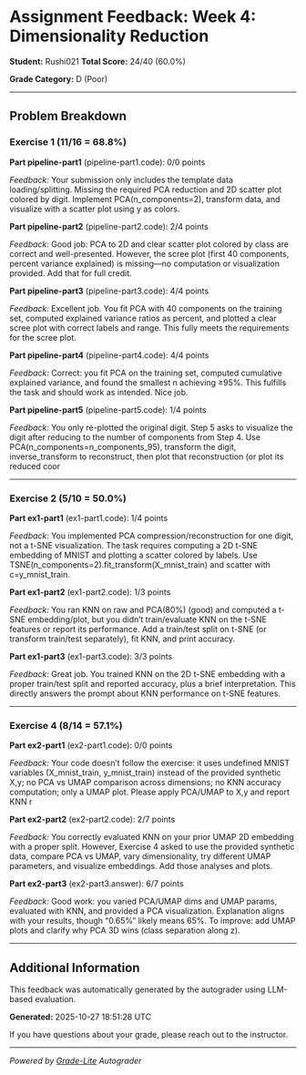 # Assignment Feedback: Week 4: Dimensionality Reduction

**Student:** Rushi021
**Total Score:** 24/40 (60.0%)

**Grade Category:** D (Poor)

---

## Problem Breakdown

### Exercise 1 (11/16 = 68.8%)

**Part pipeline-part1** (pipeline-part1.code): 0/0 points

_Feedback:_ Your submission only includes the template data loading/splitting. Missing the required PCA reduction and 2D scatter plot colored by digit. Implement PCA(n_components=2), transform data, and visualize with a scatter plot using y as colors.

**Part pipeline-part2** (pipeline-part2.code): 2/4 points

_Feedback:_ Good job: PCA to 2D and clear scatter plot colored by class are correct and well-presented. However, the scree plot (first 40 components, percent variance explained) is missing—no computation or visualization provided. Add that for full credit.

**Part pipeline-part3** (pipeline-part3.code): 4/4 points

_Feedback:_ Excellent job. You fit PCA with 40 components on the training set, computed explained variance ratios as percent, and plotted a clear scree plot with correct labels and range. This fully meets the requirements for the scree plot.

**Part pipeline-part4** (pipeline-part4.code): 4/4 points

_Feedback:_ Correct: you fit PCA on the training set, computed cumulative explained variance, and found the smallest n achieving ≥95%. This fulfills the task and should work as intended. Nice job.

**Part pipeline-part5** (pipeline-part5.code): 1/4 points

_Feedback:_ You only re-plotted the original digit. Step 5 asks to visualize the digit after reducing to the number of components from Step 4. Use PCA(n_components=n_components_95), transform the digit, inverse_transform to reconstruct, then plot that reconstruction (or plot its reduced coor

---

### Exercise 2 (5/10 = 50.0%)

**Part ex1-part1** (ex1-part1.code): 1/4 points

_Feedback:_ You implemented PCA compression/reconstruction for one digit, not a t-SNE visualization. The task requires computing a 2D t-SNE embedding of MNIST and plotting a scatter colored by labels. Use TSNE(n_components=2).fit_transform(X_mnist_train) and scatter with c=y_mnist_train.

**Part ex1-part2** (ex1-part2.code): 1/3 points

_Feedback:_ You ran KNN on raw and PCA(80%) (good) and computed a t-SNE embedding/plot, but you didn’t train/evaluate KNN on the t-SNE features or report its performance. Add a train/test split on t-SNE (or transform train/test separately), fit KNN, and print accuracy.

**Part ex1-part3** (ex1-part3.code): 3/3 points

_Feedback:_ Great job. You trained KNN on the 2D t-SNE embedding with a proper train/test split and reported accuracy, plus a brief interpretation. This directly answers the prompt about KNN performance on t-SNE features.

---

### Exercise 4 (8/14 = 57.1%)

**Part ex2-part1** (ex2-part1.code): 0/0 points

_Feedback:_ Your code doesn’t follow the exercise: it uses undefined MNIST variables (X_mnist_train, y_mnist_train) instead of the provided synthetic X,y; no PCA vs UMAP comparison across dimensions; no KNN accuracy computation; only a UMAP plot. Please apply PCA/UMAP to X,y and report KNN r

**Part ex2-part2** (ex2-part2.code): 2/7 points

_Feedback:_ You correctly evaluated KNN on your prior UMAP 2D embedding with a proper split. However, Exercise 4 asked to use the provided synthetic data, compare PCA vs UMAP, vary dimensionality, try different UMAP parameters, and visualize embeddings. Add those analyses and plots.

**Part ex2-part3** (ex2-part3.answer): 6/7 points

_Feedback:_ Good work: you varied PCA/UMAP dims and UMAP params, evaluated with KNN, and provided a PCA visualization. Explanation aligns with your results, though “0.65%” likely means 65%. To improve: add UMAP plots and clarify why PCA 3D wins (class separation along z).

---

## Additional Information

This feedback was automatically generated by the autograder using LLM-based evaluation.

**Generated:** 2025-10-27 18:51:28 UTC

If you have questions about your grade, please reach out to the instructor.

---

*Powered by [Grade-Lite](https://github.com/your-repo/grade-lite) Autograder*
